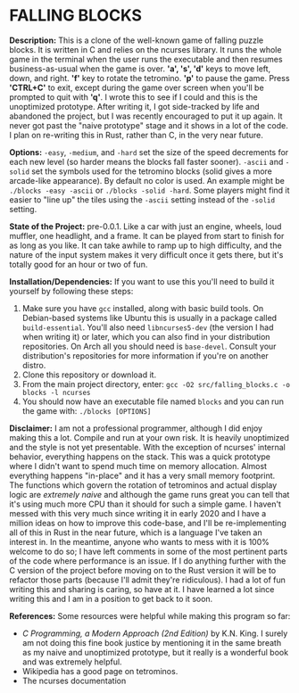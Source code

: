 # FALLING BLOCKS

**Description:** This is a clone of the well-known game of falling puzzle blocks. It is written in C and relies on the ncurses library. It runs the whole game in the terminal when the user runs the executable and then resumes business-as-usual when the game is over. **'a', 's', 'd'** keys to move left, down, and right. **'f'** key to rotate the tetromino. **'p'** to pause the game. Press **'CTRL+C'** to exit, except during the game over screen when you'll be prompted to quit with **'q'**. I wrote this to see if I could and this is the unoptimized prototype. After writing it, I got side-tracked by life and abandoned the project, but I was recently encouraged to put it up again. It never got past the "naive prototype" stage and it shows in a lot of the code. I plan on re-writing this in Rust, rather than C, in the very near future.

**Options:** `-easy`, `-medium`, and `-hard` set the size of the speed decrements for each new level (so harder means the blocks fall faster sooner). `-ascii` and `-solid` set the symbols used for the tetromino blocks (solid gives a more arcade-like appearance). By default no color is used. An example might be `./blocks -easy -ascii` or `./blocks -solid -hard`. Some players might find it easier to "line up" the tiles using the `-ascii` setting instead of the `-solid` setting.

**State of the Project:** pre-0.0.1. Like a car with just an engine, wheels, loud muffler, one headlight, and a frame. It can be played from start to finish for as long as you like. It can take awhile to ramp up to high difficulty, and the nature of the input system makes it very difficult once it gets there, but it's totally good for an hour or two of fun.

**Installation/Dependencies:** If you want to use this you'll need to build it yourself by following these steps:
1. Make sure you have `gcc` installed, along with basic build tools. On Debian-based systems like Ubuntu this is usually in a package called `build-essential`. You'll also need `libncurses5-dev` (the version I had when writing it) or later, which you can also find in your distribution repositories. On Arch all you should need is `base-devel`. Consult your distribution's repositories for more information if you're on another distro.
2. Clone this repository or download it. 
3. From the main project directory, enter: `gcc -O2 src/falling_blocks.c -o blocks -l ncurses`
4. You should now have an executable file named `blocks` and you can run the game with: `./blocks [OPTIONS]`

**Disclaimer:** I am not a professional programmer, although I did enjoy making this a lot. Compile and run at your own risk. It is heavily unoptimized and the style is not yet presentable. With the exception of ncurses' internal behavior, everything happens on the stack. This was a quick prototype where I didn't want to spend much time on memory allocation. Almost everything happens "in-place" and it has a very small memory footprint. The functions which govern the rotation of tetrominos and actual display logic are *extremely naive* and although the game runs great you can tell that it's using much more CPU than it should for such a simple game. I haven't messed with this very much since writing it in early 2020 and I have a million ideas on how to improve this code-base, and I'll be re-implementing all of this in Rust in the near future, which is a language I've taken an interest in. In the meantime, anyone who wants to mess with it is 100% welcome to do so; I have left comments in some of the most pertinent parts of the code where performance is an issue. If I do anything further with the C version of the project before moving on to the Rust version it will be to refactor those parts (because I'll admit they're ridiculous). I had a lot of fun writing this and sharing is caring, so have at it. I have learned a lot since writing this and I am in a position to get back to it soon.

**References:** Some resources were helpful while making this program so far:
- *C Programming, a Modern Approach (2nd Edition)* by K.N. King. I surely am not doing this fine book justice by mentioning it in the same breath as my naive and unoptimized prototype, but it really is a wonderful book and was extremely helpful.
- Wikipedia has a good page on tetrominos.
- The ncurses documentation


